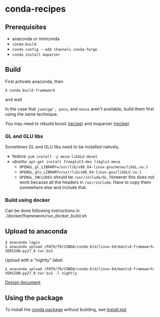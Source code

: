 # conda-recipes

## Prerequisites

* anaconda or miniconda
* `conda-build`
* `conda config --add channels conda-forge`
* `conda install muparser`

## Build
First activate anaconda, then
```
$ conda build framework
```
and wait

In the case that `jsoncpp', poco`, and `nexus` aren't available, build
them first using the same technique.

You may need to rebuild boost ([recipe](https://github.com/conda-forge/boost-feedstock)) and muparser ([recipe](https://github.com/conda-forge/muparser-feedstock)).

### GL and GLU libs
Sometimes GL and GLU libs need to be installed natively.

* fedora: `yum install -y mesa-libGLU-devel`
* ubuntu: `apt-get install freeglut3-dev libglu1-mesa`
  * `OPENGL_gl_LIBRARY=/usr/lib/x86_64-linux-gnu/mesa/libGL.so.1`
  * `OPENGL_glu_LIBRARY=/usr/lib/x86_64-linux-gnu/libGLU.so.1`
  * `OPENGL_INCLUDES` should be `/usr/include/GL`. However this does not work because all the headers in `/usr/include`. Have to copy them somewhere else and include that.

### Build using docker

Can be done following instructions in ./docker/framework/run_docker_build.sh

## Upload to anaconda
```
$ anaconda login
$ anaconda upload /PATH/TO/CONDA/conda-bld/linux-64/mantid-framework-VERSION-py27_0.tar.bz2
```

Upload with a "nightly" label:
```
$ anaconda upload /PATH/TO/CONDA/conda-bld/linux-64/mantid-framework-VERSION-py27_0.tar.bz2 -l nightly
```

[Design document](../../../documents/blob/master/Design/Anaconda.md)

## Using the package

To install the [conda package](https://anaconda.org/mantid/mantid-framework) without building,
see [Install.md](Install.md).
